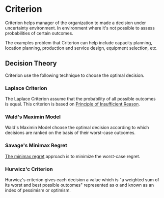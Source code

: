 # Criterion

Criterion helps manager of the organization to made a decision under uncertainty environment. In environment where it's not possible to assess probabilities of certain outcomes.

The examples problem that Criterion can help include capacity planning, location planning, production and service design, equipment selection, etc.

## Decision Theory
Criterion use the following technique to choose the optimal decision.

### Laplace Criterion
The Laplace Criterion assume that the probability of all possible outcomes is equal. This criterion is based on [Principle of Insufficient Reason](https://en.wikipedia.org/wiki/Principle_of_indifference).

### Wald's Maximin Model
Wald's Maximin Model choose the optimal decision according to which decisions are ranked on the basis of their worst-case outcomes.

### Savage's Minimax Regret
[The minimax regret](https://en.wikipedia.org/wiki/Regret_%28decision_theory%29#Minimax_regret) approach is to minimize the worst-case regret.

### Hurwicz'c Criterion
Hurwicz's criterion gives each decision a value which is "a weighted sum of its worst and best possible outcomes" represented as α and known as an index of pessimism or optimism.